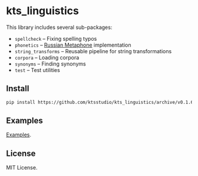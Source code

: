 # kts_linguistics

This library includes several sub-packages:
- `spellcheck` – Fixing spelling typos
- `phonetics` – [Russian Metaphone](http://forum.aeroion.ru/topic461.html) implementation
- `string_transforms` – Reusable pipeline for string transformations
- `corpora` – Loading corpora
- `synonyms` – Finding synonyms
- `test` – Test utilities

## Install
```sh
pip install https://github.com/ktsstudio/kts_linguistics/archive/v0.1.6.tar.gz
```

## Examples
[Examples](https://github.com/ktsstudio/kts_linguistics/tree/master/examples).

## License
MIT License.
